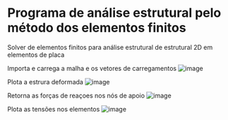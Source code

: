 # Programa de análise estrutural pelo método dos elementos finitos

Solver de elementos finitos para análise estrutural de estrutural 2D em elementos de placa

Importa e carrega a malha e os vetores de carregamentos
![image](https://github.com/user-attachments/assets/a6b0622c-24c6-4680-b408-a4e70db87812)

Plota a estrura deformada
![image](https://github.com/user-attachments/assets/19699973-36ab-48a8-85c0-c50bc3d01c63)

Retorna as forças de reaçoes nos nós de apoio
![image](https://github.com/user-attachments/assets/b79b5b06-1b05-4ffc-9e8e-8ce347a11177)

Plota as tensões nos elementos
![image](https://github.com/user-attachments/assets/f30f7d10-5a7c-474a-b1d7-4ce5455abc43)

